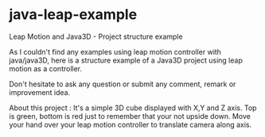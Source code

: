 java-leap-example
=================

Leap Motion and Java3D - Project structure example

As I couldn't find any examples using leap motion controller with java/java3D, here is a structure example of a Java3D project using leap motion as a controller.

Don't hesitate to ask any question or submit any comment, remark or improvement idea.


About this project : 
It's a simple 3D cube displayed with X,Y and Z axis. Top is green, bottom is red just to remember that your not upside down.
Move your hand over your leap motion controller to translate camera along axis.
